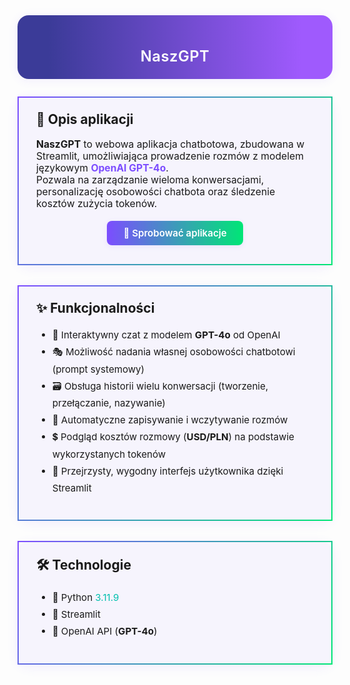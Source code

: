 <div style="border-radius: 18px; background: linear-gradient(90deg, #3b3b98 10%, #9f5afd 90%); padding: 18px 0 16px 0; margin-bottom: 28px; box-shadow: 0 2px 16px rgba(124,77,255,0.09); text-align:center;">
  <h1 style="color:#fff; font-size:1.7em; font-weight:600; margin-bottom:6px; display:inline-block; vertical-align:middle; letter-spacing:0.5px;">
    NaszGPT
  </h1>
</div>

<div style="border: 2.5px solid; border-image: linear-gradient(120deg, #7c4dff, #00e676) 1; border-radius: 20px; padding: 22px 28px; margin: 28px 0 32px 0; background: rgba(124,77,255,0.05); box-shadow: 0 4px 18px rgba(124,77,255,0.09);">
  <h2 style="margin-top:0;display:flex;align-items:center;gap:8px;">📝 Opis aplikacji</h2>
  <p style="font-size:1.12em;">
    <b>NaszGPT</b> to webowa aplikacja chatbotowa, zbudowana w Streamlit, umożliwiająca prowadzenie rozmów z modelem językowym <span style="color:#7c4dff;font-weight:bold;">OpenAI GPT-4o</span>.<br>
    Pozwala na zarządzanie wieloma konwersacjami, personalizację osobowości chatbota oraz śledzenie kosztów zużycia tokenów.
  </p>
  <div style="margin: 18px 0 8px 0; text-align:center;">
    <a href="https://naszgpt-kurs.streamlit.app" target="_blank"
      style="text-decoration:none;display:inline-block;padding:10px 26px;border-radius:8px;font-size:1.08em;font-weight:600;background:linear-gradient(90deg,#7c4dff,#00e676);color:#fff;box-shadow:0 2px 8px rgba(124,77,255,0.10);transition:filter 0.18s;">
      🚀 Sprobować aplikacje
    </a>
    <style>
      a:hover {
        filter: brightness(0.9);
      }
    </style>
  </div>
</div>

<div style="border: 2.5px solid; border-image: linear-gradient(120deg, #7c4dff, #00e676) 1; border-radius: 20px; padding: 22px 28px; margin: 28px 0 32px 0; background: rgba(124,77,255,0.05); box-shadow: 0 4px 18px rgba(124,77,255,0.09);">
  <h2 style="margin-top:0;display:flex;align-items:center;gap:8px;">✨ Funkcjonalności</h2>
  <ul style="font-size:1.08em;line-height:1.8;">
    <li>💬 Interaktywny czat z modelem <b>GPT-4o</b> od OpenAI</li>
    <li>🎭 Możliwość nadania własnej osobowości chatbotowi (prompt systemowy)</li>
    <li>🗃️ Obsługa historii wielu konwersacji (tworzenie, przełączanie, nazywanie)</li>
    <li>💾 Automatyczne zapisywanie i wczytywanie rozmów</li>
    <li>💲 Podgląd kosztów rozmowy (<b>USD/PLN</b>) na podstawie wykorzystanych tokenów</li>
    <li>🌈 Przejrzysty, wygodny interfejs użytkownika dzięki Streamlit</li>
  </ul>
</div>

<div style="border: 2.5px solid; border-image: linear-gradient(120deg, #7c4dff, #00e676) 1; border-radius: 20px; padding: 22px 28px; margin: 28px 0 32px 0; background: rgba(124,77,255,0.05); box-shadow: 0 4px 18px rgba(124,77,255,0.09);">
  <h2 style="margin-top:0;display:flex;align-items:center;gap:8px;">🛠️ Technologie</h2>
  <ul style="font-size:1.08em;line-height:1.8;">
    <li>🐍 Python <span style="color:#00bfae;">3.11.9</span></li>
    <li>🚀 Streamlit</li>
    <li>🤖 OpenAI API (<b>GPT-4o</b>)</li>
  </ul>
</div>